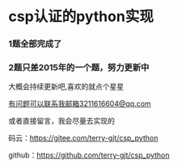 # csp认证的python实现
### 1题全部完成了
### 2题只差2015年的一个题，努力更新中


大概会持续更新吧,喜欢的就点个星星

有问题可以联系我邮箱3211616604@qq.com

或者直接留言，我会尽量去实现的

码云：https://gitee.com/terry-gjt/csp_python

github：https://github.com/terry-gjt/csp_python